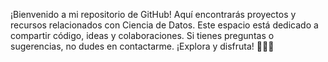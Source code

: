 ¡Bienvenido a mi repositorio de GitHub! Aquí encontrarás proyectos y recursos relacionados con Ciencia de Datos. Este espacio está dedicado a compartir código, ideas y colaboraciones. Si tienes preguntas o sugerencias, no dudes en contactarme. ¡Explora y disfruta! 🚀🚀🚀
